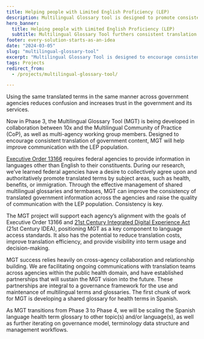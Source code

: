 ```yaml
---
title: Helping people with Limited English Proficiency (LEP)
description: Multilingual Glossary tool is designed to promote consistent translation of government content in order to improve the experience of people with Limited English Proficiency.
hero_banner:
  title: Helping people with Limited English Proficiency (LEP)
  subtitle: Multilingual Glossary Tool furthers consistent translation of government content
footer: every-solution-starts-as-an-idea
date: "2024-03-05"
slug: "multilingual-glossary-tool"
excerpt: "Multilingual Glossary Tool is designed to encourage consistent translation of government content in order to improve communication with the LEP population."
tags: Projects
redirect_from: 
  - /projects/multilingual-glossary-tool/

---
```


<p class="usa-intro">  
    Using the same translated terms in the same manner across government agencies reduces confusion and increases trust in the government and its services.
</p>

Now in Phase 3, the Multilingual Glossary Tool (MGT) is being developed in collaboration between 10x and the Multilingual Community of Practice (CoP), as well as multi-agency working group members. Designed to encourage consistent translation of government content, MGT will help improve communication with the LEP population. 

<a class="usa-link usa-link--external" rel="noreferrer" href="https://www.lep.gov/executive-order-13166">Executive Order 13166</a> requires federal agencies to provide information in languages other than English to their constituents. During our research, we’ve learned federal agencies have a desire to collectively agree upon and authoritatively promote translated terms by subject areas, such as health, benefits, or immigration. Through the effective management of shared multilingual glossaries and termbases, MGT can improve the consistency of translated government information across the agencies and raise the quality of communication with the LEP population. Consistency is key.

The MGT project will support each agency’s alignment with the goals of Executive Order 13166 and <a class="usa-link usa-link--external" rel="noreferrer" href="https://www.congress.gov/bill/115th-congress/house-bill/5759/text">21st Century Integrated Digital Experience Act</a> (21st Century IDEA), positioning MGT as a key component to language access standards. It also has the potential to reduce translation costs, improve translation efficiency, and provide visibility into term usage and decision-making.

MGT success relies heavily on cross-agency collaboration and relationship building. We are facilitating ongoing communications with translation teams across agencies within the public health domain, and have established partnerships that will sustain the MGT vision into the future.  These partnerships are integral to a governance framework for the use and maintenance of multilingual terms and glossaries. The first chunk of work for MGT is developing a shared glossary for health terms in Spanish.

As MGT transitions from Phase 3 to Phase 4, we will be scaling the Spanish language health term glossary to other topic(s) and/or language(s), as well as further iterating on governance model, terminology data structure and management workflows.